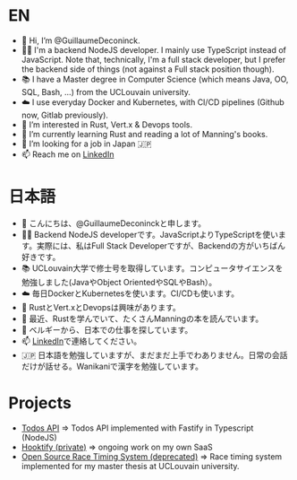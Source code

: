 # EN
- 👋 Hi, I’m @GuillaumeDeconinck.
- 👨‍💻 I'm a backend NodeJS developer. I mainly use TypeScript instead of JavaScript. Note that, technically, I'm a full stack developer, but I prefer the backend side of things (not against a Full stack position though).
- 📚 I have a Master degree in Computer Science (which means Java, OO, SQL, Bash, ...) from the UCLouvain university.
- ☁️ I use everyday Docker and Kubernetes, with CI/CD pipelines (Github now, Gitlab previously).
- 👀 I’m interested in Rust, Vert.x & Devops tools.
- 🌱 I’m currently learning Rust and reading a lot of Manning's books.
- 💞️ I’m looking for a job in Japan 🇯🇵
- 📫 Reach me on [LinkedIn](https://www.linkedin.com/in/guillaume-deconinck-9b6a8399/)

# 日本語
- 👋 こんにちは、@GuillaumeDeconinckと申します。
- 👨‍💻 Backend NodeJS developerです。JavaScriptよりTypeScriptを使います。実際には、私はFull Stack Developerですが、Backendの方がいちばん好きです。
- 📚 UCLouvain大学で修士号を取得しています。コンピュータサイエンスを勉強しました(JavaやObject OrientedやSQLやBash）。
- ☁️ 毎日DockerとKubernetesを使います。CI/CDも使います。
- 👀 RustとVert.xとDevopsは興味があります。
- 🌱 最近、Rustを学んでいて、たくさんManningの本を読んでいます。
- 💞️ ベルギーから、日本での仕事を探しています。
- 📫 [LinkedIn](https://www.linkedin.com/in/guillaume-deconinck-9b6a8399/)で連絡してください。
- 🇯🇵 日本語を勉強していますが、まだまだ上手でわありません。日常の会話だけが話せる。Wanikaniで漢字を勉強しています。

# Projects
- [Todos API](https://github.com/GuillaumeDeconinck/todos-fastify) => Todos API implemented with Fastify in Typescript (NodeJS)
- [Hooktify (private)](https://github.com/hooktify-io) => ongoing work on my own SaaS
- [Open Source Race Timing System (deprecated)](https://github.com/osrts) => Race timing system implemented for my master thesis at UCLouvain university.

<!---
If there are mistakes in Japanese, sorry 🙏. Do not hesitate to open an issue, I would greatly appreciate it 🙂 !
--->
